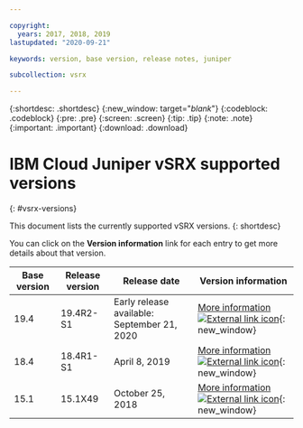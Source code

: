 ```yaml
---

copyright:
  years: 2017, 2018, 2019
lastupdated: "2020-09-21"

keywords: version, base version, release notes, juniper

subcollection: vsrx

---
```


{:shortdesc: .shortdesc}
{:new_window: target="_blank_"}
{:codeblock: .codeblock}
{:pre: .pre}
{:screen: .screen}
{:tip: .tip}
{:note: .note}
{:important: .important}
{:download: .download}

# IBM Cloud Juniper vSRX supported versions
{: #vsrx-versions}

This document lists the currently supported vSRX versions.
{: shortdesc}

You can click on the **Version information** link for each entry to get more details about that version.

| Base version | Release version | Release date | Version information |
| --- | --- | --- | --- |
| 19.4 | 19.4R2-S1 | Early release available: September 21, 2020 | [More information ![External link icon](../../icons/launch-glyph.svg "External link icon")](https://kb.juniper.net/InfoCenter/index?page=content&id=TSB17827&actp=METADATA){: new_window} |
| 18.4 | 18.4R1-S1 | April 8, 2019 | [More information ![External link icon](../../icons/launch-glyph.svg "External link icon")](https://kb.juniper.net/InfoCenter/index?page=content&id=TSB17520&actp=METADATA){: new_window} |
| 15.1 | 15.1X49 | October 25, 2018 | [More information ![External link icon](../../icons/launch-glyph.svg "External link icon")](https://www.juniper.net/documentation/en_US/junos/information-products/topic-collections/release-notes/15.1x49-d120/junos-release-notes-15.1X49-D120.pdf){: new_window} |
